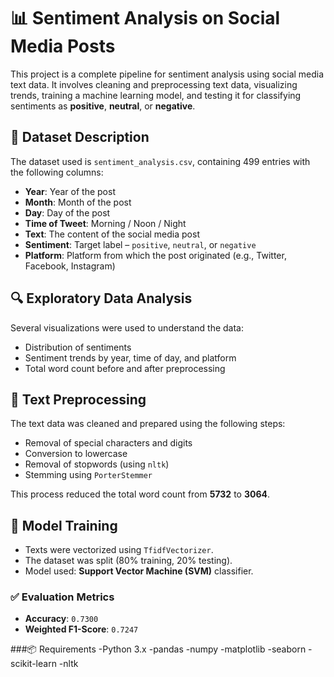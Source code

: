# 📊 Sentiment Analysis on Social Media Posts

This project is a complete pipeline for sentiment analysis using social media text data. It involves cleaning and preprocessing text data, visualizing trends, training a machine learning model, and testing it for classifying sentiments as **positive**, **neutral**, or **negative**.


## 📁 Dataset Description

The dataset used is `sentiment_analysis.csv`, containing 499 entries with the following columns:

- **Year**: Year of the post
- **Month**: Month of the post
- **Day**: Day of the post
- **Time of Tweet**: Morning / Noon / Night
- **Text**: The content of the social media post
- **Sentiment**: Target label – `positive`, `neutral`, or `negative`
- **Platform**: Platform from which the post originated (e.g., Twitter, Facebook, Instagram)



## 🔍 Exploratory Data Analysis

Several visualizations were used to understand the data:

- Distribution of sentiments
- Sentiment trends by year, time of day, and platform
- Total word count before and after preprocessing



## 🧹 Text Preprocessing

The text data was cleaned and prepared using the following steps:

- Removal of special characters and digits
- Conversion to lowercase
- Removal of stopwords (using `nltk`)
- Stemming using `PorterStemmer`

This process reduced the total word count from **5732** to **3064**.



## 🧠 Model Training

- Texts were vectorized using `TfidfVectorizer`.
- The dataset was split (80% training, 20% testing).
- Model used: **Support Vector Machine (SVM)** classifier.

### ✅ Evaluation Metrics

- **Accuracy**: `0.7300`
- **Weighted F1-Score**: `0.7247`


###📦 Requirements
-Python 3.x
-pandas
-numpy
-matplotlib
-seaborn
-scikit-learn
-nltk

